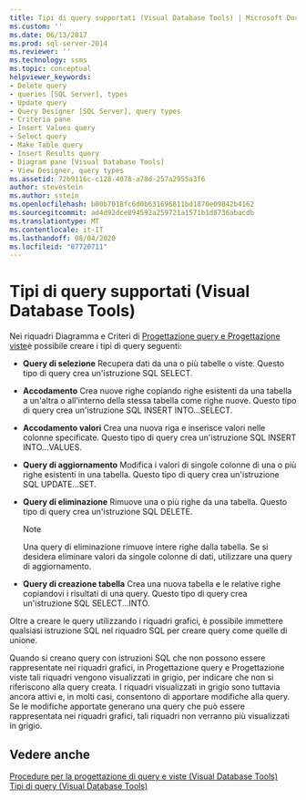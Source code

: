 ```yaml
---
title: Tipi di query supportati (Visual Database Tools) | Microsoft Docs
ms.custom: ''
ms.date: 06/13/2017
ms.prod: sql-server-2014
ms.reviewer: ''
ms.technology: ssms
ms.topic: conceptual
helpviewer_keywords:
- Delete query
- queries [SQL Server], types
- Update query
- Query Designer [SQL Server], query types
- Criteria pane
- Insert Values query
- Select query
- Make Table query
- Insert Results query
- Diagram pane [Visual Database Tools]
- View Designer, query types
ms.assetid: 72b9116c-c128-4078-a78d-257a2955a3f6
author: stevestein
ms.author: sstein
ms.openlocfilehash: b00b7018fc6d0b631696811bd1870e09842b4162
ms.sourcegitcommit: ad4d92dce894592a259721a1571b1d8736abacdb
ms.translationtype: MT
ms.contentlocale: it-IT
ms.lasthandoff: 08/04/2020
ms.locfileid: "87720711"
---
```

# <a name="supported-query-types-visual-database-tools"></a>Tipi di query supportati (Visual Database Tools)
  Nei riquadri Diagramma e Criteri di [Progettazione query e Progettazione viste](visual-database-tools.md)è possibile creare i tipi di query seguenti:  
  
-   **Query di selezione** Recupera dati da una o più tabelle o viste. Questo tipo di query crea un'istruzione SQL SELECT.  
  
-   **Accodamento** Crea nuove righe copiando righe esistenti da una tabella a un'altra o all'interno della stessa tabella come righe nuove. Questo tipo di query crea un'istruzione SQL INSERT INTO...SELECT.  
  
-   **Accodamento valori** Crea una nuova riga e inserisce valori nelle colonne specificate. Questo tipo di query crea un'istruzione SQL INSERT INTO...VALUES.  
  
-   **Query di aggiornamento** Modifica i valori di singole colonne di una o più righe esistenti in una tabella. Questo tipo di query crea un'istruzione SQL UPDATE...SET.  
  
-   **Query di eliminazione** Rimuove una o più righe da una tabella. Questo tipo di query crea un'istruzione SQL DELETE.  
  
    > [!NOTE]  
    >  Una query di eliminazione rimuove intere righe dalla tabella. Se si desidera eliminare valori da singole colonne di dati, utilizzare una query di aggiornamento.  
  
-   **Query di creazione tabella** Crea una nuova tabella e le relative righe copiandovi i risultati di una query. Questo tipo di query crea un'istruzione SQL SELECT...INTO.  
  
 Oltre a creare le query utilizzando i riquadri grafici, è possibile immettere qualsiasi istruzione SQL nel riquadro SQL per creare query come quelle di unione.  
  
 Quando si creano query con istruzioni SQL che non possono essere rappresentate nei riquadri grafici, in Progettazione query e Progettazione viste tali riquadri vengono visualizzati in grigio, per indicare che non si riferiscono alla query creata. I riquadri visualizzati in grigio sono tuttavia ancora attivi e, in molti casi, consentono di apportare modifiche alla query. Se le modifiche apportate generano una query che può essere rappresentata nei riquadri grafici, tali riquadri non verranno più visualizzati in grigio.  
  
## <a name="see-also"></a>Vedere anche  
 [Procedure per la progettazione di query e viste &#40;Visual Database Tools&#41;](design-queries-and-views-how-to-topics-visual-database-tools.md)   
 [Tipi di query &#40;Visual Database Tools&#41;](types-of-queries-visual-database-tools.md)  
  
  
